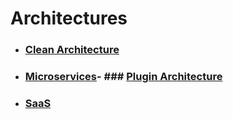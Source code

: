 # Architectures

- ### [Clean Architecture](https://github.com/MohammadAsgharian/Learn-Resource/blob/main/resources/architectures/clean-architecture.md)
- ### [Microservices](https://github.com/MohammadAsgharian/Learn-Resource/blob/main/resources/architectures/microservice.md)- ### [Plugin Architecture](https://github.com/MohammadAsgharian/Learn-Resource/blob/main/resources/architectures/plugin-architecture.md)
- ### [SaaS](https://github.com/MohammadAsgharian/Learn-Resource/blob/main/resources/architectures/saas.md)
